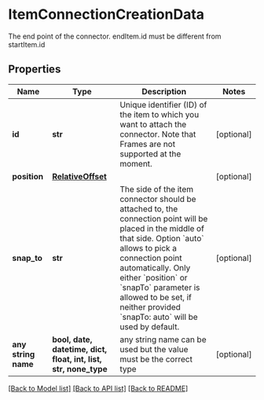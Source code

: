 # ItemConnectionCreationData

The end point of the connector. endItem.id must be different from startItem.id

## Properties
Name | Type | Description | Notes
------------ | ------------- | ------------- | -------------
**id** | **str** | Unique identifier (ID) of the item to which you want to attach the connector. Note that Frames are not supported at the moment. | [optional] 
**position** | [**RelativeOffset**](RelativeOffset.md) |  | [optional] 
**snap_to** | **str** | The side of the item connector should be attached to, the connection point will be placed in the middle of that side. Option &#x60;auto&#x60; allows to pick a connection point automatically. Only either &#x60;position&#x60; or &#x60;snapTo&#x60; parameter is allowed to be set, if neither provided &#x60;snapTo: auto&#x60; will be used by default. | [optional] 
**any string name** | **bool, date, datetime, dict, float, int, list, str, none_type** | any string name can be used but the value must be the correct type | [optional]

[[Back to Model list]](../README.md#documentation-for-models) [[Back to API list]](../README.md#documentation-for-api-endpoints) [[Back to README]](../README.md)


